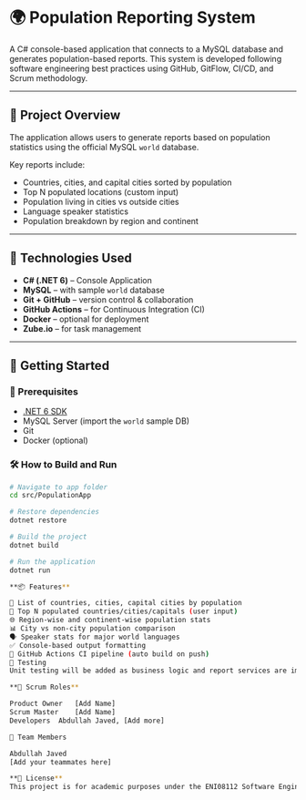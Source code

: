 # 🌍 Population Reporting System

A C# console-based application that connects to a MySQL database and generates population-based reports. This system is developed following software engineering best practices using GitHub, GitFlow, CI/CD, and Scrum methodology.

---

## 📌 Project Overview

The application allows users to generate reports based on population statistics using the official MySQL `world` database.

Key reports include:
- Countries, cities, and capital cities sorted by population
- Top N populated locations (custom input)
- Population living in cities vs outside cities
- Language speaker statistics
- Population breakdown by region and continent

---

## 🧰 Technologies Used

- **C# (.NET 6)** – Console Application
- **MySQL** – with sample `world` database
- **Git + GitHub** – version control & collaboration
- **GitHub Actions** – for Continuous Integration (CI)
- **Docker** – optional for deployment
- **Zube.io** – for task management

---

## 🚀 Getting Started

### 🔧 Prerequisites

- [.NET 6 SDK](https://dotnet.microsoft.com/en-us/download/dotnet/6.0)
- MySQL Server (import the `world` sample DB)
- Git
- Docker (optional)

### 🛠️ How to Build and Run

```bash
# Navigate to app folder
cd src/PopulationApp

# Restore dependencies
dotnet restore

# Build the project
dotnet build

# Run the application
dotnet run

**📦 Features**

🔢 List of countries, cities, capital cities by population
🎯 Top N populated countries/cities/capitals (user input)
🌐 Region-wise and continent-wise population stats
📊 City vs non-city population comparison
🗣️ Speaker stats for major world languages
✅ Console-based output formatting
🔄 GitHub Actions CI pipeline (auto build on push)
🧪 Testing
Unit testing will be added as business logic and report services are implemented.

**🧠 Scrum Roles**

Product Owner	[Add Name]
Scrum Master	[Add Name]
Developers	Abdullah Javed, [Add more]

👥 Team Members

Abdullah Javed
[Add your teammates here]

**📄 License**
This project is for academic purposes under the ENI08112 Software Engineering Methods module at Edinburgh Napier University.
   
    
 